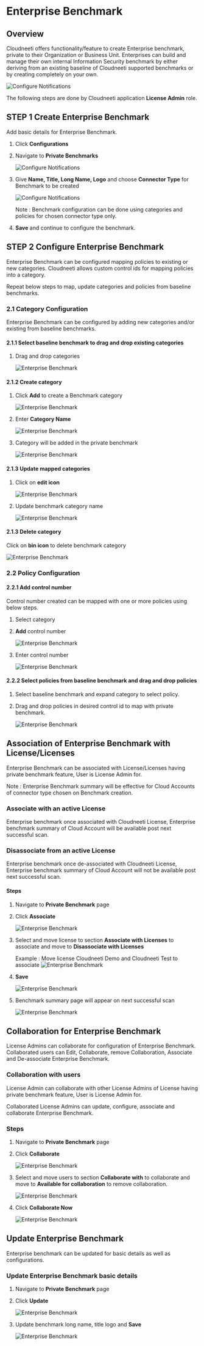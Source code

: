 Enterprise Benchmark
====================

Overview
--------

Cloudneeti offers functionality/feature to create Enterprise benchmark, private
to their Organization or Business Unit. Enterprises can build and manage their
own internal Information Security benchmark by either deriving from an existing
baseline of Cloudneeti supported benchmarks or by creating completely on your
own.

![Configure Notifications](.././images/enterpriseBenchmark/enterpriseBenchmarkOverview.png#thumbnail1)



The following steps are done by Cloudneeti application **License Admin** role.

STEP 1 Create Enterprise Benchmark
---------------------------

Add basic details for Enterprise Benchmark.

1.  Click **Configurations**

2.  Navigate to **Private Benchmarks**

    ![Configure Notifications](.././images/enterpriseBenchmark/enterpriseBenchmarkCreate.png#thumbnail)

3.  Give **Name, Title, Long Name, Logo** and choose **Connector Type** for
    Benchmark to be created

    ![Configure Notifications](.././images/enterpriseBenchmark/enterpriseBenchmarkBasic.png#thumbnail)

    Note : Benchmark configuration can be done using categories and policies for
    chosen connector type only.

4.  **Save** and continue to configure the benchmark.



STEP 2 Configure Enterprise Benchmark
------------------------------

Enterprise Benchmark can be configured mapping policies to existing or new
categories. Cloudneeti allows custom control ids for mapping policies into a
category.

Repeat below steps to map, update categories and policies from baseline benchmarks.

### 2.1 Category Configuration

Enterprise Benchmark can be configured by adding new categories and/or existing
from baseline benchmarks.

#### 2.1.1 Select baseline benchmark to drag and drop existing categories

1.  Drag and drop categories

    ![Enterprise Benchmark](.././images/enterpriseBenchmark/mapCreateCategories.gif)

#### 2.1.2 Create category

1.  Click **Add** to create a Benchmark category

    ![Enterprise Benchmark](.././images/enterpriseBenchmark/addCategory.png#thumbnail)

2.  Enter **Category Name**

    ![Enterprise Benchmark](.././images/enterpriseBenchmark/addCategory_1.png#thumbnail)

3. Category will be added in the private benchmark

    ![Enterprise Benchmark](.././images/enterpriseBenchmark/addCategory_2.png#thumbnail)

#### 2.1.3 Update mapped categories

1. Click on **edit icon**

    ![Enterprise Benchmark](.././images/enterpriseBenchmark/editCategory_1.png#thumbnail)

2. Update benchmark category name

    ![Enterprise Benchmark](.././images/enterpriseBenchmark/editCategory_2.png#thumbnail)

#### 2.1.3 Delete category 

Click on **bin icon** to delete benchmark category

![Enterprise Benchmark](.././images/enterpriseBenchmark/deleteCategory.png#thumbnail)

### 2.2 Policy Configuration

#### 2.2.1 Add control number

Control number created can be mapped with one or more policies using below
steps.

1. Select category

2. **Add** control number

    ![Enterprise Benchmark](.././images/enterpriseBenchmark/addControl_1.png#thumbnail)

3. Enter control number

    ![Enterprise Benchmark](.././images/enterpriseBenchmark/addControl_2.png#thumbnail)

#### 2.2.2 Select policies from baseline benchmark and drag and drop policies

1. Select baseline benchmark and expand category to select policy.

2. Drag and drop policies in desired control id to map with private benchmark.

    ![Enterprise Benchmark](.././images/enterpriseBenchmark/mapPolicies.gif)


Association of Enterprise Benchmark with License/Licenses
---------------------------------------------------------

Enterprise Benchmark can be associated with License/Licenses having private benchmark feature, User is License Admin for.

Note : Enterprise Benchmark summary will be effective for Cloud Accounts of
connector type chosen on Benchmark creation.

### Associate with an active License 

Enterprise benchmark once associated with Cloudneeti License, Enterprise
benchmark summary of Cloud Account will be available post next successful scan.


### Disassociate from an active License

Enterprise benchmark once de-associated with Cloudneeti License, Enterprise
benchmark summary of Cloud Account will not be available post next successful
scan.

#### Steps

1. Navigate to **Private Benchmark** page 

2. Click **Associate**

    ![Enterprise Benchmark](.././images/enterpriseBenchmark/associate_1.png#thumbnail)

3. Select and move license to section **Associate with Licenses** to associate and move to **Disassociate with Licenses**

    Example : Move license Cloudneeti Demo and Cloudneeti Test to associate
    ![Enterprise Benchmark](.././images/enterpriseBenchmark/associate_2.png#thumbnail)

4. **Save**

    ![Enterprise Benchmark](.././images/enterpriseBenchmark/associate_3.png#thumbnail)

5. Benchmark summary page will appear on next successful scan

    ![Enterprise Benchmark](.././images/enterpriseBenchmark/summary.png#thumbnail)

Collaboration for Enterprise Benchmark
--------------------------------------

License Admins can collaborate for configuration of Enterprise Benchmark.
Collaborated users can Edit, Collaborate, remove Collaboration, Associate and
De-associate Enterprise Benchmark.

### Collaboration with users

License Admin can collaborate with other License Admins of License having private benchmark feature, User is License Admin for. 

Collaborated License Admins can update, configure, associate and collaborate Enterprise Benchmark.

### Steps

1. Navigate to **Private Benchmark** page 

2. Click **Collaborate**

    ![Enterprise Benchmark](.././images/enterpriseBenchmark/collaborate_1.png#thumbnail)

3. Select and move users to section **Collaborate with** to collaborate and move to **Available for collaboration** to remove collaboration.

    ![Enterprise Benchmark](.././images/enterpriseBenchmark/collaborate_2.png#thumbnail)

4. Click **Collaborate Now** 

    ![Enterprise Benchmark](.././images/enterpriseBenchmark/collaborate_3.png#thumbnail)


Update Enterprise Benchmark
---------------------------

Enterprise benchmark can be updated for basic details as well as configurations.

### Update Enterprise Benchmark basic details

1. Navigate to **Private Benchmark** page 

2. Click **Update**

    ![Enterprise Benchmark](.././images/enterpriseBenchmark/update_1.png#thumbnail)

3. Update benchmark long name, title logo and **Save**

    ![Enterprise Benchmark](.././images/enterpriseBenchmark/update_2.png#thumbnail)



<!-- ### Update Enterprise Benchmark configuration 

1. Navigate to **Private Benchmark** page 

2. Click **Configure**

>   **\<Steps and Screenshot Here\>**

Clone Benchmark
---------------

>   **\<Steps and Screenshot Here\>** -->
